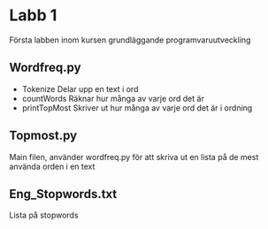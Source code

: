 # Labb 1
Första labben inom kursen grundläggande programvaruutveckling

## Wordfreq.py
* Tokenize
    Delar upp en text i ord
* countWords
    Räknar hur många av varje ord det är
* printTopMost
    Skriver ut hur många av varje ord det är i ordning

## Topmost.py
Main filen, använder wordfreq.py för att skriva ut en lista på de mest använda orden i en text

## Eng_Stopwords.txt
Lista på stopwords